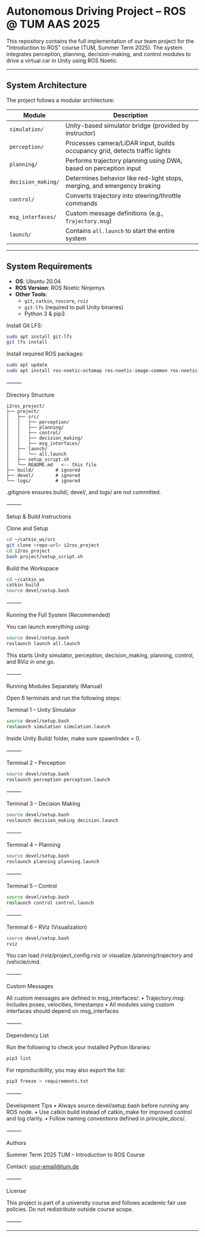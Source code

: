 # Autonomous Driving Project – ROS @ TUM AAS 2025

This repository contains the full implementation of our team project for the "Introduction to ROS" course (TUM, Summer Term 2025). The system integrates perception, planning, decision-making, and control modules to drive a virtual car in Unity using ROS Noetic.

---

## System Architecture

The project follows a modular architecture:

| Module             | Description |
|--------------------|-------------|
| `simulation/`      | Unity-based simulator bridge (provided by instructor) |
| `perception/`      | Processes camera/LiDAR input, builds occupancy grid, detects traffic lights |
| `planning/`        | Performs trajectory planning using DWA, based on perception input |
| `decision_making/` | Determines behavior like red-light stops, merging, and emergency braking |
| `control/`         | Converts trajectory into steering/throttle commands |
| `msg_interfaces/`  | Custom message definitions (e.g., `Trajectory.msg`) |
| `launch/`          | Contains `all.launch` to start the entire system |

---

## System Requirements

- **OS**: Ubuntu 20.04
- **ROS Version**: ROS Noetic Ninjemys
- **Other Tools**:
  - `git`, `catkin`, `roscore`, `rviz`
  - `git-lfs` (required to pull Unity binaries)
  - Python 3 & pip3

Install Git LFS:

```bash
sudo apt install git-lfs
git lfs install
```
Install required ROS packages:
```bash
sudo apt update
sudo apt install ros-noetic-octomap ros-noetic-image-common ros-noetic-ackermann-msgs
```

⸻

Directory Structure
```
i2ros_project/
├── project/
│   ├── src/
│   │   ├── perception/
│   │   ├── planning/
│   │   ├── control/
│   │   ├── decision_making/
│   │   ├── msg_interfaces/
│   ├── launch/
│   │   └── all.launch
│   ├── setup_script.sh
│   └── README.md   <-- this file
├── build/        # ignored
├── devel/        # ignored
└── logs/         # ignored
```
.gitignore ensures build/, devel/, and logs/ are not committed.

⸻

Setup & Build Instructions

Clone and Setup
```bash
cd ~/catkin_ws/src
git clone <repo-url> i2ros_project
cd i2ros_project
bash project/setup_script.sh
```
Build the Workspace
```bash
cd ~/catkin_ws
catkin build
source devel/setup.bash
```

⸻

Running the Full System (Recommended)

You can launch everything using:
```bash
source devel/setup.bash
roslaunch launch all.launch
```
This starts Unity simulator, perception, decision_making, planning, control, and RViz in one go.

⸻

Running Modules Separately (Manual)

Open 6 terminals and run the following steps:

Terminal 1 – Unity Simulator
```bash
source devel/setup.bash
roslaunch simulation simulation.launch
```
Inside Unity Build/ folder, make sure spawnIndex = 0.

⸻

Terminal 2 – Perception
```bash
source devel/setup.bash
roslaunch perception perception.launch
```

⸻

Terminal 3 – Decision Making
```bash
source devel/setup.bash
roslaunch decision_making decision.launch
```

⸻

Terminal 4 – Planning
```bash
source devel/setup.bash
roslaunch planning planning.launch
```

⸻

Terminal 5 – Control
```bash
source devel/setup.bash
roslaunch control control.launch
```

⸻

Terminal 6 – RViz (Visualization)
```bash
source devel/setup.bash
rviz
```
You can load /rviz/project_config.rviz or visualize /planning/trajectory and /vehicle/cmd.

⸻

Custom Messages

All custom messages are defined in msg_interfaces/:
	•	Trajectory.msg: Includes poses, velocities, timestamps
	•	All modules using custom interfaces should depend on msg_interfaces

⸻

Dependency List

Run the following to check your installed Python libraries:
```bash
pip3 list
```
For reproducibility, you may also export the list:
```bash
pip3 freeze > requirements.txt
```

⸻

Development Tips
	•	Always source devel/setup.bash before running any ROS node.
	•	Use catkin build instead of catkin_make for improved control and log clarity.
	•	Follow naming conventions defined in principle_docs/.

⸻

Authors

Summer Term 2025
TUM – Introduction to ROS Course

Contact: your-email@tum.de

⸻

License

This project is part of a university course and follows academic fair use policies. Do not redistribute outside course scope.

⸻


---